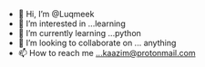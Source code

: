 - 👋 Hi, I’m @Luqmeek
- 👀 I’m interested in ...learning 
- 🌱 I’m currently learning ...python
- 💞️ I’m looking to collaborate on ... anything 
- 📫 How to reach me ...kaazim@protonmail.com

<!---
Luqmeek/Luqmeek is a ✨ special ✨ repository because its `README.md` (this file) appears on your GitHub profile.
You can click the Preview link to take a look at your changes.
--->
